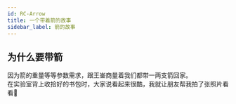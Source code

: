 ```yaml
---
id: RC-Arrow
title: 一个带着箭的故事
sidebar_label: 箭的故事
---
```


## 为什么要带箭
因为箭的重量等等参数需求，跟王崟商量着我们都带一两支箭回家。  
在实验室背上收拾好的书包时，大家说看起来很酷，我就让朋友帮我拍了张照片看看👀
